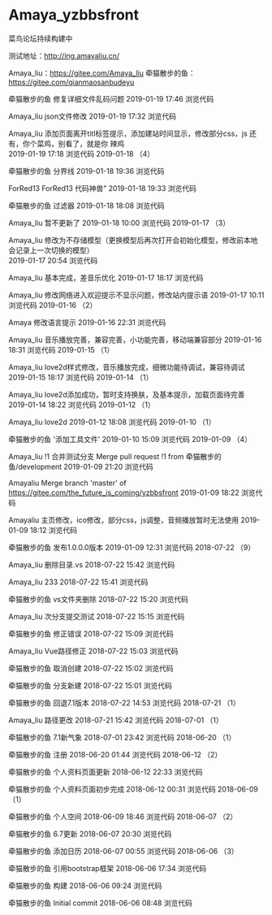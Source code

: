 # Amaya_yzbbsfront
菜鸟论坛持续构建中

测试地址：http://ing.amayaliu.cn/

Amaya_liu：https://gitee.com/Amaya_liu
牵猫散步的鱼：https://gitee.com/qianmaosanbudeyu



牵猫散步的鱼
修复详细文件乱码问题
2019-01-19 17:46 浏览代码

 Amaya_liu
json文件修改
2019-01-19 17:32 浏览代码

 Amaya_liu
添加页面离开titl标签提示，添加建站时间显示，修改部分css，js 还有，你个菜鸡，别看了，就是你 辣鸡  
2019-01-19 17:18 浏览代码
2019-01-18 （4）

 牵猫散步的鱼
分界线
2019-01-18 19:36 浏览代码

ForRed13 ForRed13
代码神兽”
2019-01-18 19:33 浏览代码

 牵猫散步的鱼
过滤器
2019-01-18 18:08 浏览代码

 Amaya_liu
暂不更新了
2019-01-18 10:00 浏览代码
2019-01-17 （3）

 Amaya_liu
修改为不存储模型（更换模型后再次打开会初始化模型，修改前本地会记录上一次切换的模型）  
2019-01-17 20:54 浏览代码

 Amaya_liu
基本完成，差音乐优化
2019-01-17 18:17 浏览代码

 Amaya_liu
修改网络进入欢迎提示不显示问题，修改站内提示语
2019-01-17 10:11 浏览代码
2019-01-16 （2）

 Amaya
修改语言提示
2019-01-16 22:31 浏览代码

 Amaya_liu
音乐播放完善，兼容完善，小功能完善，移动端兼容部分
2019-01-16 18:31 浏览代码
2019-01-15 （1）

 Amaya_liu
love2d样式修改，音乐播放完成，细微功能待调试，兼容待调试
2019-01-15 18:17 浏览代码
2019-01-14 （1）

 Amaya_liu
love2d添加成功，暂时支持换肤，及基本提示，加载页面待完善
2019-01-14 18:22 浏览代码
2019-01-12 （1）

 Amaya_liu
love2d
2019-01-12 18:08 浏览代码
2019-01-10 （1）

 牵猫散步的鱼
'添加工具文件'
2019-01-10 15:09 浏览代码
2019-01-09 （4）

Amaya_liu
!1 合并测试分支 Merge pull request !1 from 牵猫散步的鱼/development
2019-01-09 21:20 浏览代码

 Amayaliu
Merge branch 'master' of https://gitee.com/the_future_is_coming/yzbbsfront
2019-01-09 18:22 浏览代码

 Amayaliu
主页修改，ico修改，部分css，js调整，音频播放暂时无法使用
2019-01-09 18:12 浏览代码

 牵猫散步的鱼
发布1.0.0.0版本
2019-01-09 12:31 浏览代码
2018-07-22 （9）

Amaya_liu
删除目录.vs
2018-07-22 15:42 浏览代码

Amaya_liu
233
2018-07-22 15:41 浏览代码

牵猫散步的鱼
vs文件夹删除
2018-07-22 15:20 浏览代码

Amaya_liu
次分支提交测试
2018-07-22 15:15 浏览代码

牵猫散步的鱼
修正错误
2018-07-22 15:09 浏览代码

Amaya_liu
Vue路径修正
2018-07-22 15:03 浏览代码

牵猫散步的鱼
取消创建
2018-07-22 15:02 浏览代码

牵猫散步的鱼
分支新建
2018-07-22 15:01 浏览代码

牵猫散步的鱼
回退7.1版本
2018-07-22 14:53 浏览代码
2018-07-21 （1）

Amaya_liu
路径更改
2018-07-21 15:42 浏览代码
2018-07-01 （1）

牵猫散步的鱼
7.1新气象
2018-07-01 23:42 浏览代码
2018-06-20 （1）

牵猫散步的鱼
注册
2018-06-20 01:44 浏览代码
2018-06-12 （2）

牵猫散步的鱼
个人资料页面更新
2018-06-12 22:33 浏览代码

牵猫散步的鱼
个人资料页面初步完成
2018-06-12 00:31 浏览代码
2018-06-09 （1）

牵猫散步的鱼
个人空间
2018-06-09 18:46 浏览代码
2018-06-07 （2）

牵猫散步的鱼
6.7更新
2018-06-07 20:30 浏览代码

牵猫散步的鱼
添加日历
2018-06-07 00:55 浏览代码
2018-06-06 （3）

牵猫散步的鱼
引用bootstrap框架
2018-06-06 17:34 浏览代码

牵猫散步的鱼
构建
2018-06-06 09:24 浏览代码

 牵猫散步的鱼
Initial commit
2018-06-06 08:48 浏览代码

